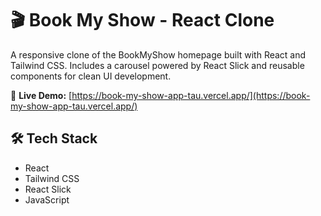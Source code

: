 # 🎬 Book My Show - React Clone

A responsive clone of the BookMyShow homepage built with React and Tailwind CSS. Includes a carousel powered by React Slick and reusable components for clean UI development.

🔗 **Live Demo:** [https://book-my-show-app-tau.vercel.app/](https://book-my-show-app-tau.vercel.app/)

## 🛠 Tech Stack

- React
- Tailwind CSS
- React Slick
- JavaScript
